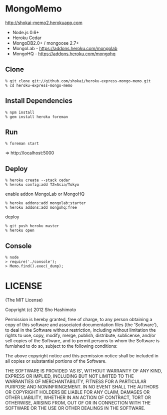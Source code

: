 MongoMemo
=========
http://shokai-memo2.herokuapp.com

- Node.js 0.6+
- Heroku Cedar
- MongoDB2.0+ / mongoose 2.7+
- MongoLab - https://addons.heroku.com/mongolab
- MongoHQ - https://addons.heroku.com/mongohq


Clone
-----

    % git clone git://github.com/shokai/heroku-express-mongo-memo.git
    % cd heroku-express-mongo-memo


Install Dependencies
--------------------

    % npm install
    % gem install heroku foreman


Run
---

    % foreman start

=> http://localhost:5000


Deploy
------

    % heroku create --stack cedar
    % heroku config:add TZ=Asia/Tokyo

enable addon MongoLab or MongoHQ

    % heroku addons:add mongolab:starter
    % heroku addons:add mongohq:free

deploy

    % git push heroku master
    % heroku open


Console
-------

    % node
    > require('./console');
    > Memo.find().exec(_dump);


LICENSE
=======
(The MIT License)

Copyright (c) 2012 Sho Hashimoto

Permission is hereby granted, free of charge, to any person obtaining
a copy of this software and associated documentation files (the
'Software'), to deal in the Software without restriction, including
without limitation the rights to use, copy, modify, merge, publish,
distribute, sublicense, and/or sell copies of the Software, and to
permit persons to whom the Software is furnished to do so, subject to
the following conditions:

The above copyright notice and this permission notice shall be
included in all copies or substantial portions of the Software.

THE SOFTWARE IS PROVIDED 'AS IS', WITHOUT WARRANTY OF ANY KIND,
EXPRESS OR IMPLIED, INCLUDING BUT NOT LIMITED TO THE WARRANTIES OF
MERCHANTABILITY, FITNESS FOR A PARTICULAR PURPOSE AND NONINFRINGEMENT.
IN NO EVENT SHALL THE AUTHORS OR COPYRIGHT HOLDERS BE LIABLE FOR ANY
CLAIM, DAMAGES OR OTHER LIABILITY, WHETHER IN AN ACTION OF CONTRACT,
TORT OR OTHERWISE, ARISING FROM, OUT OF OR IN CONNECTION WITH THE
SOFTWARE OR THE USE OR OTHER DEALINGS IN THE SOFTWARE.

